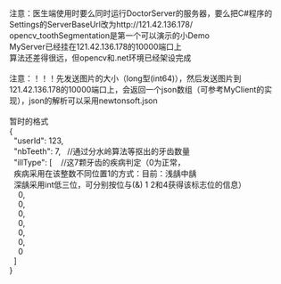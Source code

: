 <div>注意：医生端使用时要么同时运行DoctorServer的服务器，要么把C#程序的Settings的ServerBaseUrl改为http://121.42.136.178/</div><div>opencv_toothSegmentation是第一个可以演示的小Demo</div><div>MyServer已经挂在121.42.136.178的10000端口上</div><div>算法还差得很远，但opencv和.net环境已经架设完成</div><div><br></div><div>注意：！！！先发送图片的大小（long型(int64)），然后发送图片到121.42.136.178的10000端口上，会返回一个json数组（可参考MyClient的实现），json的解析可以采用newtonsoft.json</div><div><br></div><div>暂时的格式</div><div>{</div><div>&nbsp; "userId": 123,</div><div>&nbsp; "nbTeeth": 7, &nbsp; //通过分水岭算法等抠出的牙齿数量</div><div>&nbsp; "illType": [ &nbsp; &nbsp;//这7颗牙齿的疾病判定（0为正常，</div><div>&nbsp; 疾病采用在该整数不同位置1的方式：目前：浅龋中龋</div><div>&nbsp; 深龋采用int低三位，可分别按位与(&amp;) 1 2和4获得该标志位的信息）</div><div>&nbsp; &nbsp; 0,</div><div>&nbsp; &nbsp; 0,</div><div>&nbsp; &nbsp; 0,</div><div>&nbsp; &nbsp; 0,</div><div>&nbsp; &nbsp; 0,</div><div>&nbsp; &nbsp; 0,</div><div>&nbsp; &nbsp; 0</div><div>&nbsp; ]</div><div>}</div>
